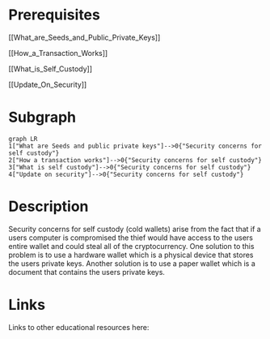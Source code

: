 # Prerequisites
[[What_are_Seeds_and_Public_Private_Keys]]


[[How_a_Transaction_Works]]


[[What_is_Self_Custody]]


[[Update_On_Security]]

# Subgraph

```mermaid
graph LR
1["What are Seeds and public private keys"]-->0{"Security concerns for self custody"}
2["How a transaction works"]-->0{"Security concerns for self custody"}
3["What is self custody"]-->0{"Security concerns for self custody"}
4["Update on security"]-->0{"Security concerns for self custody"}
```



# Description
  
Security concerns for self custody (cold wallets) arise from the fact that if a users computer is compromised the thief would have access to the users entire wallet and could steal all of the cryptocurrency. One solution to this problem is to use a hardware wallet which is a physical device that stores the users private keys. Another solution is to use a paper wallet which is a document that contains the users private keys.

# Links
Links to other educational resources here:
